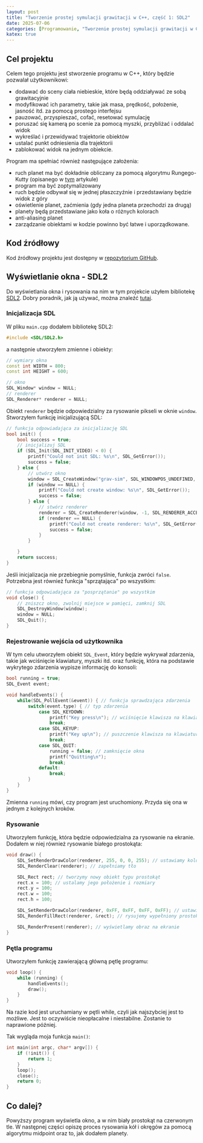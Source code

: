 ```yaml
---
layout: post
title: "Tworzenie prostej symulacji grawitacji w C++, część 1: SDL2"
date: 2025-07-06
categories: [Programowanie, "Tworzenie prostej symulacji grawitacji w C++"]
katex: true
---
```


## Cel projektu
Celem tego projektu jest stworzenie programu w C++, który będzie pozwalał użytkownikowi:
- dodawać do sceny ciała niebieskie, które będą oddziaływać ze sobą grawitacyjnie
- modyfikować ich parametry, takie jak masa, prędkość, położenie, jasność itd. za pomocą prostego interfejsu
- pauzować, przyspieszać, cofać, resetować symulację
- poruszać się kamerą po scenie za pomocą myszki, przybliżać i oddalać widok
- wykreślać i przewidywać trajektorie obiektów
- ustalać punkt odniesienia dla trajektorii
- zablokować widok na jednym obiekcie.

Program ma spełniać również następujące założenia:
- ruch planet ma być dokładnie obliczany za pomocą algorytmu Rungego-Kutty (opisanego w <a href="/programowanie/numeryczne-rozwiązywanie-równań-różniczkowych-2-rzędu-metodą-rungego-kutty" target="_blank">tym</a> artykule)
- program ma być zoptymalizowany
- ruch będzie odbywał się w jednej płaszczyźnie i przedstawiany będzie widok z góry
- oświetlenie planet, zaćmienia (gdy jedna planeta przechodzi za drugą)
- planety będą przedstawiane jako koła o różnych kolorach 
- anti-aliasing planet
- zarządzanie obiektami w kodzie powinno być łatwe i uporządkowane.

## Kod źródłowy
Kod źródłowy projektu jest dostępny w <a href="https://github.com/bwegrzyn0/grav-sim" target="_blank">repozytorium GitHub</a>.

## Wyświetlanie okna - SDL2
Do wyświetlania okna i rysowania na nim w tym projekcie użyłem bibliotekę <a href="https://www.libsdl.org/" target="_blank">SDL2</a>. Dobry poradnik, jak ją używać, można znaleźć <a href="https://lazyfoo.net/tutorials/SDL/index.php" target="_blank">tutaj</a>.

### Inicjalizacja SDL
W pliku ```main.cpp``` dodałem bibliotekę SDL2:
```cpp
#include <SDL/SDL2.h>
```
a następnie utworzyłem zmienne i obiekty:
```cpp
// wymiary okna
const int WIDTH = 800;
const int HEIGHT = 600;

// okno
SDL_Window* window = NULL;
// renderer
SDL_Renderer* renderer = NULL;
```
Obiekt ```renderer``` będzie odpowiedzialny za rysowanie pikseli w oknie ```window```. Stworzyłem funkcję inicjalizującą SDL:
```cpp
// funkcja odpowiadająca za inicjalizację SDL
bool init() {
	bool success = true;
	// inicjalizuj SDL
	if (SDL_Init(SDL_INIT_VIDEO) < 0) {
		printf("Could not init SDL: %s\n", SDL_GetError());
		success = false;
	} else {
		// utwórz okno
		window = SDL_CreateWindow("grav-sim", SDL_WINDOWPOS_UNDEFINED, SDL_WINDOWPOS_UNDEFINED, WIDTH, HEIGHT, SDL_WINDOW_SHOWN);
		if (window == NULL) {
			printf("Could not create window: %s\n", SDL_GetError());
			success = false;
		} else {
			// stwórz renderer
			renderer = SDL_CreateRenderer(window, -1, SDL_RENDERER_ACCELERATED);
			if (renderer == NULL) {
				printf("Could not create renderer: %s\n", SDL_GetError());
				success = false;
			}
		}

	}
	return success;
}
```
Jeśli inicjalizacja nie przebiegnie pomyślnie, funkcja zwróci ```false```. Potrzebna jest również funkcja "sprzątająca" po wszystkim:
```cpp
// funkcja odpowiadająca za "posprzątanie" po wszystkim
void close() {
	// zniszcz okno, zwolnij miejsce w pamięci, zamknij SDL
	SDL_DestroyWindow(window);
	window = NULL;
	SDL_Quit();
}
```

### Rejestrowanie wejścia od użytkownika
W tym celu utworzyłem obiekt ```SDL_Event```, który będzie wykrywał zdarzenia, takie jak wciśnięcie klawiatury, myszki itd. oraz funkcję, która na podstawie wykrytego zdarzenia wypisze informację do konsoli:
```cpp
bool running = true;
SDL_Event event;

void handleEvents() {
    while(SDL_PollEvent(&event)) { // funkcja sprawdzająca zdarzenia
        switch(event.type) { // typ zdarzenia
            case SDL_KEYDOWN:
                printf("Key press\n"); // wciśnięcie klawisza na klawiaturze
                break;
            case SDL_KEYUP:
                printf("Key up\n"); // puszczenie klawisza na klawiaturze
                break;
            case SDL_QUIT:
                running = false; // zamknięcie okna
                printf("Quitting\n");
                break;
            default:
                break;
        }
    }
}
```
Zmienna ```running``` mówi, czy program jest uruchomiony. Przyda się ona w jednym z kolejnych kroków.

### Rysowanie
Utworzyłem funkcję, która będzie odpowiedzialna za rysowanie na ekranie. Dodałem w niej również rysowanie białego prostokąta:
```cpp
void draw() {
	SDL_SetRenderDrawColor(renderer, 255, 0, 0, 255); // ustawiamy kolor tła (RGBA)
	SDL_RenderClear(renderer); // zapełniamy tło

	SDL_Rect rect; // tworzymy nowy obiekt typu prostokąt
	rect.x = 100; // ustalamy jego położenie i rozmiary
	rect.y = 100;
	rect.w = 100;
	rect.h = 100;

	SDL_SetRenderDrawColor(renderer, 0xFF, 0xFF, 0xFF, 0xFF); // ustawiamy kolor prostokąta
	SDL_RenderFillRect(renderer, &rect); // rysujemy wypełniony prostokąt

	SDL_RenderPresent(renderer); // wyświetlamy obraz na ekranie
}
```

### Pętla programu
Utworzyłem funkcję zawierającą główną pętlę programu:
```cpp
void loop() {
	while (running) {
		handleEvents();
		draw();
	}
}
```
Na razie kod jest uruchamiany w pętli while, czyli jak najszybciej jest to możliwe. Jest to oczywiście nieopłacalne i niestabilne. Zostanie to naprawione później.

Tak wygląda moja funkcja ```main()```:
```cpp
int main(int argc, char* argv[]) {
	if (!init()) {
		return 1;
	}
	loop();
	close();
	return 0;
}
```

## Co dalej?
Powyższy program wyświetla okno, a w nim biały prostokąt na czerwonym tle. W następnej części opiszę proces rysowania kół i okręgów za pomocą algorytmu midpoint oraz to, jak dodałem planety.
